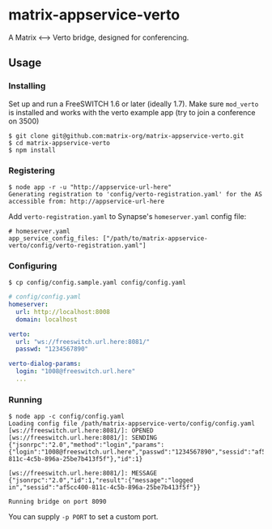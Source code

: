 # matrix-appservice-verto
A Matrix &lt;--> Verto bridge, designed for conferencing.

## Usage

### Installing

Set up and run a FreeSWITCH 1.6 or later (ideally 1.7).  Make sure `mod_verto` is installed and works with the verto example app (try to join a conference on 3500)

```
$ git clone git@github.com:matrix-org/matrix-appservice-verto.git
$ cd matrix-appservice-verto
$ npm install
```

### Registering
```
$ node app -r -u "http://appservice-url-here"
Generating registration to 'config/verto-registration.yaml' for the AS accessible from: http://appservice-url-here
```
Add `verto-registration.yaml` to Synapse's `homeserver.yaml` config file:
```
# homeserver.yaml
app_service_config_files: ["/path/to/matrix-appservice-verto/config/verto-registration.yaml"]
```

### Configuring
```
$ cp config/config.sample.yaml config/config.yaml
```

```yaml
# config/config.yaml
homeserver:
  url: http://localhost:8008
  domain: localhost

verto:
  url: "ws://freeswitch.url.here:8081/"
  passwd: "1234567890"

verto-dialog-params:
  login: "1008@freeswitch.url.here"
  ...
```

### Running
```
$ node app -c config/config.yaml
Loading config file /path/matrix-appservice-verto/config/config.yaml
[ws://freeswitch.url.here:8081/]: OPENED
[ws://freeswitch.url.here:8081/]: SENDING {"jsonrpc":"2.0","method":"login","params":{"login":"1008@freeswitch.url.here","passwd":"1234567890","sessid":"af5cc400-811c-4c5b-896a-25be7b413f5f"},"id":1}

[ws://freeswitch.url.here:8081/]: MESSAGE {"jsonrpc":"2.0","id":1,"result":{"message":"logged in","sessid":"af5cc400-811c-4c5b-896a-25be7b413f5f"}}

Running bridge on port 8090

```

You can supply `-p PORT` to set a custom port.
